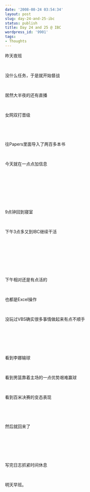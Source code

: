 ```yaml
---
date: '2008-08-24 03:54:34'
layout: post
slug: day-24-and-25-ibc
status: publish
title: Day 24 and 25 @ IBC
wordpress_id: '9901'
tags:
- Thoughts
---
```


昨天夜班

 

没什么任务，于是就开始督战

 

居然大半夜的还有直播

 

女网双打晋级

 

 

往Papers里面导入了两百多本书

 

今天就在一点点加信息

 

 

 

 

9点钟回到寝室

 

下午3点多又到IBC继续干活

 

 

 

 

下午相对还是有点活的

 

也都是Excel操作

 

没玩过VBS确实很多事情做起来有点不顺手

 

 

 

看到李娜输球

 

看到男篮靠着主场的一点优势艰难赢球

 

看到百米决赛的变态表现

 

 

然后就回来了

 

 

 

写完日志抓紧时间休息

 

明天早班。
